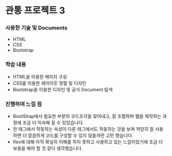 # 관통 프로젝트 3

### 사용한 기술 및 Documents

- HTML
- CSS
- Bootstrap

### 학습 내용

- HTML을 이용한 페이지 구성
- CSS를 이용한 레이아웃 정렬 및 디자인
- Bootstrap을 이용한 디자인 및 공식 Document 탐색

### 진행하며 느낌 점

- BootStrap에서 필요한 부분의 코드조각을 찾아내고, 잘 조합하며 웹을 제작하는 과정에 조금 더 익숙해 질 수 있었습니다.
- 한 태그에서 작동하는 속성이 다른 태그에서도 작동하는 것을 보며 적당히 잘 사용하면 더 깔끔하게 코드를 구성할 수 있지 않을까란 고민 했습니다.
- flex에 대해 아직 확실히 이해를 하지 못하고 사용하고 있는 느낌이었기에 조금 더 보충을 해야 할 것 같다 생각했습니다.